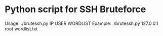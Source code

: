 # Python script for SSH Bruteforce

Usage: ./brutessh.py IP USER WORDLIST
Example: ./brutessh.py 127.0.0.1 root wordlist.txt
